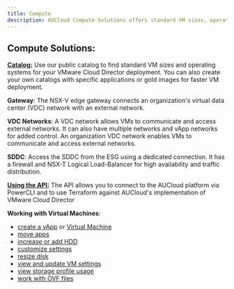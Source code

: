 ```yaml
---
title: Compute
description: AUCloud Compute Solutions offers standard VM sizes, operating systems, and customizable virtual machines for VMware Cloud Director deployment. Connect to the SDDC using a dedicated connection and manage virtual machines through the API with PowerCLI and Terraform. Easily create, move, and manage vApps, customize settings, and work with OVF files
---
```


## Compute Solutions:

[**Catalog:**](./Catalogs/how_to_create_a_catalog) Use our public catalog to find standard VM sizes and operating systems for your VMware Cloud Director deployment. You can also create your own catalogs with specific applications or gold images for faster VM deployment.

**Gateway**: The NSX-V edge gateway connects an organization's virtual data center (VDC) network with an external network.

**VDC Networks**: A VDC network allows VMs to communicate and access external networks. It can also have multiple networks and vApp networks for added control. An organization VDC network enables VMs to communicate and access external networks.

**SDDC**: Access the SDDC from the ESG using a dedicated connection. It has a firewall and NSX-T Logical Load-Balancer for high availability and traffic distribution.

[**Using the API:**](./Using_the_API/establishing_a_connection_to_aucloud_with_powercli/) The API allows you to connect to the AUCloud platform via PowerCLI and to use Terraform against AUCloud's implementation of VMware Cloud Director 

**Working with Virtual Machines**:

- [create a vApp](./Working_with_Virtual_Machines/how_to_create_a_vapp) or [Virtual Machine](./Working_with_Virtual_Machines/how_to_create_an_empty_vm)
- [move apps](./Working_with_Virtual_Machines/hot_to_migrate_vapps_between_virtual_data_centres)
- [increase or add HDD](./Working_with_Virtual_Machines/how_to_increase_an_hdd_or_add_hdd_to_a_vm)
- [customize settings](./Working_with_Virtual_Machines/how_to_perform_guest_customisation)
- [resize disk](./Working_with_Virtual_Machines/how_to_resize_vm_disk)
- [view and update VM settings](./Working_with_Virtual_Machines/how_to_view_and_update_virtual_machine_settings)
- [view storage profile usage](./Working_with_Virtual_Machines/how_to_view_storage_profile_usage)
- [work with OVF files](./Working_with_Virtual_Machines/how_to_vmtemplate_media_using_ovf_tool)
